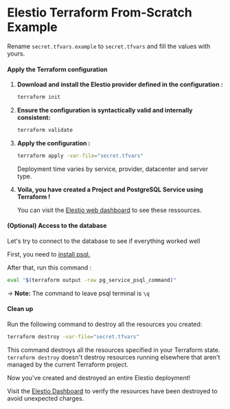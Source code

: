 # Elestio Terraform From-Scratch Example

Rename `secret.tfvars.example` to `secret.tfvars` and fill the values with yours.

#### Apply the Terraform configuration

1. **Download and install the Elestio provider defined in the configuration :**

   ```bash
   terraform init
   ```

2. **Ensure the configuration is syntactically valid and internally consistent:**

   ```bash
   terraform validate
   ```

3. **Apply the configuration :**

   ```bash
   terraform apply -var-file="secret.tfvars"
   ```

   Deployment time varies by service, provider, datacenter and server type.

4. **Voila, you have created a Project and PostgreSQL Service using Terraform !**

   You can visit the [Elestio web dashboard](https://dash.elest.io/) to see these ressources.

#### (Optional) Access to the database

Let's try to connect to the database to see if everything worked well

First, you need to [install psql. ](https://www.timescale.com/blog/how-to-install-psql-on-mac-ubuntu-debian-windows/)

After that, run this command :

```bash
eval "$(terraform output -raw pg_service_psql_command)"
```

-> **Note:** The command to leave psql terminal is `\q`

#### Clean up

Run the following command to destroy all the resources you created:

```bash
terraform destroy -var-file="secret.tfvars"
```

This command destroys all the resources specified in your Terraform state. `terraform destroy` doesn't destroy resources running elsewhere that aren't managed by the current Terraform project.

Now you've created and destroyed an entire Elestio deployment!

Visit the [Elestio Dashboard](https://dash.elest.io/) to verify the resources have been destroyed to avoid unexpected charges.
